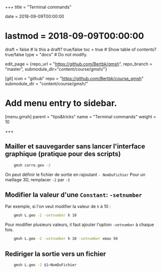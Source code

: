 +++
title = "Terminal commands"

date = 2018-09-09T00:00:00
# lastmod = 2018-09-09T00:00:00

draft = false  # Is this a draft? true/false
toc = true  # Show table of contents? true/false
type = "docs"  # Do not modify.

edit_page = {repo_url = "https://github.com/Bertbk/gmsh", repo_branch = "master", submodule_dir="content/course/gmsh/"}

[git]
  icon = "github"
  repo = "https://github.com/Bertbk/course_gmsh"
  submodule_dir = "content/course/gmsh/"
  

# Add menu entry to sidebar.
[menu.gmsh]
  parent = "tips&tricks"
  name = "Terminal commands"
  weight = 10

+++

## Mailler et sauvegarder sans lancer l'interface graphique (pratique pour des scripts)

```bash
    gmsh carre.geo -2
```
On peut définir le fichier de sortie en rajoutant `- NomDuFichier` Pour un maillage 3D, remplacer `-2` par `-3`

##  Modifier la valeur d'une `Constant`: `-setnumber`

Par exemple, si l'on veut modifier la valeur de `h` à 10 :
```bash
    gmsh L.geo -2 -setnumber h 10
```
Pour modifier plusieurs valeurs, il faut ajouter l'option `-setnumber` à chaque fois.
```bash
    gmsh L.geo -2 -setnumber h 10 -setnumber xmax 50
```

## Rediriger la sortie vers un fichier

```bash
    gmsh L.geo -2 $1>NomDuFichier
```
